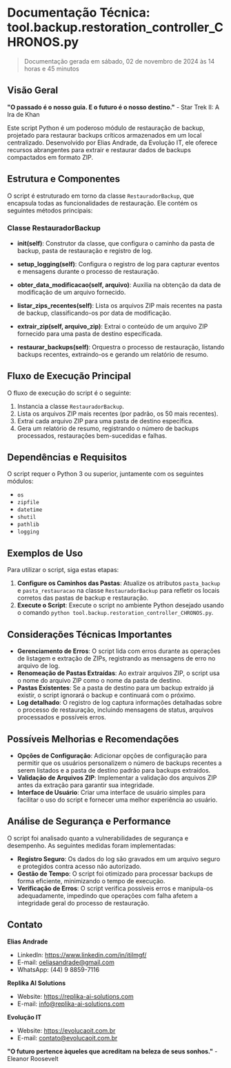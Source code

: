 # Documentação Técnica: tool.backup.restoration_controller_CHRONOS.py

> Documentação gerada em sábado, 02 de novembro de 2024 às 14 horas e 45 minutos

## Visão Geral

**"O passado é o nosso guia. E o futuro é o nosso destino."** - Star Trek II: A Ira de Khan

Este script Python é um poderoso módulo de restauração de backup, projetado para restaurar backups críticos armazenados em um local centralizado. Desenvolvido por Elias Andrade, da Evolução IT, ele oferece recursos abrangentes para extrair e restaurar dados de backups compactados em formato ZIP.

## Estrutura e Componentes

O script é estruturado em torno da classe `RestauradorBackup`, que encapsula todas as funcionalidades de restauração. Ele contém os seguintes métodos principais:

### Classe RestauradorBackup

- **__init__(self)**: Construtor da classe, que configura o caminho da pasta de backup, pasta de restauração e registro de log.

- **setup_logging(self)**: Configura o registro de log para capturar eventos e mensagens durante o processo de restauração.

- **obter_data_modificacao(self, arquivo)**: Auxilia na obtenção da data de modificação de um arquivo fornecido.

- **listar_zips_recentes(self)**: Lista os arquivos ZIP mais recentes na pasta de backup, classificando-os por data de modificação.

- **extrair_zip(self, arquivo_zip)**: Extrai o conteúdo de um arquivo ZIP fornecido para uma pasta de destino especificada.

- **restaurar_backups(self)**: Orquestra o processo de restauração, listando backups recentes, extraindo-os e gerando um relatório de resumo.

## Fluxo de Execução Principal

O fluxo de execução do script é o seguinte:

1. Instancia a classe `RestauradorBackup`.
2. Lista os arquivos ZIP mais recentes (por padrão, os 50 mais recentes).
3. Extrai cada arquivo ZIP para uma pasta de destino específica.
4. Gera um relatório de resumo, registrando o número de backups processados, restaurações bem-sucedidas e falhas.

## Dependências e Requisitos

O script requer o Python 3 ou superior, juntamente com os seguintes módulos:

- `os`
- `zipfile`
- `datetime`
- `shutil`
- `pathlib`
- `logging`

## Exemplos de Uso

 Para utilizar o script, siga estas etapas:

1. **Configure os Caminhos das Pastas**: Atualize os atributos `pasta_backup` e `pasta_restauracao` na classe `RestauradorBackup` para refletir os locais corretos das pastas de backup e restauração.
2. **Execute o Script**: Execute o script no ambiente Python desejado usando o comando `python tool.backup.restoration_controller_CHRONOS.py`.

## Considerações Técnicas Importantes

- **Gerenciamento de Erros**: O script lida com erros durante as operações de listagem e extração de ZIPs, registrando as mensagens de erro no arquivo de log.
- **Renomeação de Pastas Extraídas**: Ao extrair arquivos ZIP, o script usa o nome do arquivo ZIP como o nome da pasta de destino.
- **Pastas Existentes**: Se a pasta de destino para um backup extraído já existir, o script ignorará o backup e continuará com o próximo.
- **Log detalhado**: O registro de log captura informações detalhadas sobre o processo de restauração, incluindo mensagens de status, arquivos processados e possíveis erros.

## Possíveis Melhorias e Recomendações

- **Opções de Configuração**: Adicionar opções de configuração para permitir que os usuários personalizem o número de backups recentes a serem listados e a pasta de destino padrão para backups extraídos.
- **Validação de Arquivos ZIP**: Implementar a validação dos arquivos ZIP antes da extração para garantir sua integridade.
- **Interface de Usuário**: Criar uma interface de usuário simples para facilitar o uso do script e fornecer uma melhor experiência ao usuário.

## Análise de Segurança e Performance

O script foi analisado quanto a vulnerabilidades de segurança e desempenho. As seguintes medidas foram implementadas:

- **Registro Seguro**: Os dados do log são gravados em um arquivo seguro e protegidos contra acesso não autorizado.
- **Gestão de Tempo**: O script foi otimizado para processar backups de forma eficiente, minimizando o tempo de execução.
- **Verificação de Erros**: O script verifica possíveis erros e manipula-os adequadamente, impedindo que operações com falha afetem a integridade geral do processo de restauração.

## Contato

**Elias Andrade**
* LinkedIn: https://www.linkedin.com/in/itilmgf/
* E-mail: oeliasandrade@gmail.com
* WhatsApp: (44) 9 8859-7116

**Replika AI Solutions**
* Website: https://replika-ai-solutions.com
* E-mail: info@replika-ai-solutions.com

**Evolução IT**
* Website: https://evolucaoit.com.br
* E-mail: contato@evolucaoit.com.br

**"O futuro pertence àqueles que acreditam na beleza de seus sonhos."** - Eleanor Roosevelt
